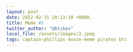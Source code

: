 ```yaml
---
layout: post
date: 2022-02-15 20:13:10 +0000.
title: Meme #2
twitter_author: "@btckev"
local_file: /assets/images/2.jpeg
tags: captain-phillips movie-meme pirates btc
---
```


